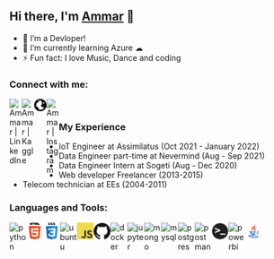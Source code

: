 ## Hi there, I'm [Ammar][website] 👋 


- 🔢 I’m a Devloper!
- 🌱 I’m currently learning Azure ☁
- ⚡ Fun fact: I love Music, Dance and coding

### Connect with me:

[<img align="left" alt="Ammar | LinkedIn" width="22px" src="https://cdn.jsdelivr.net/npm/simple-icons@3.13.0/icons/linkedin.svg" />][linkedin]
[<img align="left" alt="Ammar | Kaggle" width="22px" src="https://cdn.jsdelivr.net/npm/simple-icons@3.13.0/icons/kaggle.svg" />][Kaggle]
[<img align="left" alt="Portfolio" width="22px" src="https://raw.githubusercontent.com/iconic/open-iconic/master/svg/globe.svg" />][website]
[<img align="left" alt="Ammar | Instagram" width="22px" src="https://cdn.jsdelivr.net/npm/simple-icons@3.13.0/icons/instagram.svg" />][instagram]


<br />


### My Experience
- IoT Engineer at Assimilatus  (Oct 2021 - January 2022)
- Data Engineer part-time at Nevermind (Aug - Sep 2021)
- Data Engineer Intern at Sogeti (Aug - Dec 2020)
- Web developer Freelancer (2013-2015)
- Telecom technician at EEs (2004-2011)


### Languages and Tools:


<img align="left" alt="python" width="30px" src="D:\AmmarSahyoun\ico\python.png" />

<!--img align="left" alt="Visual Studio Code" width="30px" src="https://raw.githubusercontent.com/github/explore/80688e429a7d4ef2fca1e82350fe8e3517d3494d/topics/visual-studio-code/visual-studio-code.png" /-->

<img align="left" alt="HTML5" width="30px" src="https://raw.githubusercontent.com/github/explore/80688e429a7d4ef2fca1e82350fe8e3517d3494d/topics/html/html.png" />
<img align="left" alt="CSS3" width="30px" src="https://raw.githubusercontent.com/github/explore/80688e429a7d4ef2fca1e82350fe8e3517d3494d/topics/css/css.png" />
<img align="left" alt="ubuntu" width="30px" src="D:\AmmarSahyoun\ico\ubuntu.png" />
<img align="left" alt="JavaScript" width="30px" src="https://raw.githubusercontent.com/github/explore/80688e429a7d4ef2fca1e82350fe8e3517d3494d/topics/javascript/javascript.png" />
<img align="left" alt="GitHub" width="30px" src="https://raw.githubusercontent.com/github/explore/78df643247d429f6cc873026c0622819ad797942/topics/github/github.png" />
<img align="left" alt="docker" width="30px" src="D:\AmmarSahyoun\ico\docker.png" />

<img align="left" alt="jupyter" width="30px" src="D:\AmmarSahyoun\ico\jupyter.png" />
<img align="left" alt="mongo" width="30px" src="D:\AmmarSahyoun\ico\mongodb.png" />
<img align="left" alt="mysql" width="30px" src="D:\AmmarSahyoun\ico\mysql.png" />
<img align="left" alt="postgres" width="30px" src="D:\AmmarSahyoun\ico\post.png" />
<img align="left" alt="postman" width="30px" src="D:\AmmarSahyoun\ico\postman.png" />
<img align="left" alt="Terminal" width="30px" src="https://raw.githubusercontent.com/github/explore/80688e429a7d4ef2fca1e82350fe8e3517d3494d/topics/terminal/terminal.png" />
<img align="left" alt="powerbi" width="30px" src="D:\AmmarSahyoun\ico\powerbi.png" />
<!--img align="left" alt="pycharm" width="30px" src="D:\AmmarSahyoun\ico\pycharm.png" /-->

<!--img align="left" alt="R" width="30px" src="D:\AmmarSahyoun\ico\R.png" /-->
<!--img align="left" alt="intellij" width="30px" src="D:\AmmarSahyoun\ico\intellij.png" /-->
<img align="left" alt="java" width="30px" src="ico\Java.png" />

<br />



[website]: https://ammarsahyoun.github.io/portfolio/
[instagram]: https://www.instagram.com/ammaroff/
[linkedin]: https://www.linkedin.com/in/ammar-sahyoun/
[Kaggle]: https://www.kaggle.com/ammarsahyoun

